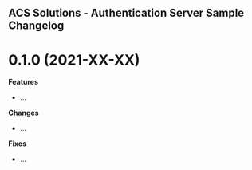 ## ACS Solutions - Authentication Server Sample Changelog

<a name="0.1.0"></a>

# 0.1.0 (2021-XX-XX)

**Features**

- ...

**Changes**

- ...

**Fixes**

- ...
